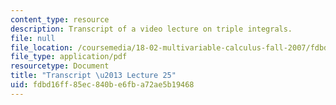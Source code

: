 ```yaml
---
content_type: resource
description: Transcript of a video lecture on triple integrals.
file: null
file_location: /coursemedia/18-02-multivariable-calculus-fall-2007/fdbd16ff85ec840be6fba72ae5b19468_18_022007L25.pdf
file_type: application/pdf
resourcetype: Document
title: "Transcript \u2013 Lecture 25"
uid: fdbd16ff-85ec-840b-e6fb-a72ae5b19468
---
```


